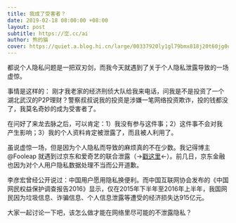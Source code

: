```yaml
---
title: 我成了受害者？
date: 2019-02-18 08:00:00 +08:00
layout: post
subtitle: https://🈳.cc/ai
author: 熊的猫
cover: https://quiet.a.blog.hi.cn/large/00337920ly1gl79bmx818j20t60jg0uo.jpg
---
```


都说个人隐私问题是一把双刃剑，而我今天就遇到了关于个人隐私泄露导致的一场虚惊。

事情是这样的：
刚才我老家的经济刑侦大队给我来电话，问我是不是投资了一个湖北武汉的P2P理财？警察叔叔说我的投资是涉嫌一笔网络投资欺诈，投的钱都没了，我莫名奇妙的成为受害者了。

在问好了来龙去脉之后，可以肯定：1）我没有参与这件事；2）这件事不会对我产生影响；3）我的个人资料肯定被泄露了，而且被人利用了。

虽说虚惊一场，但是因为个人隐私而导致的麻烦真的不在少数。我记得博主 @Fooleap 就遇到过京东和爱奇艺的联合泄露（→[戳这里](https://blog.fooleap.org/who-owns-my-personal-info.html)←）。前几日，京东金融也因为对个人用户隐私数据处理不当而公开道歉。

李彦宏曾经公开说过：中国用户愿用隐私换便利。而中国互联网协会发布的《中国网民权益保护调查报告2016》显示，仅在2015年下半年至2016年上半年，我国网民因为垃圾信息、诈骗信息、个人信息泄露等遭受的经济损失达915亿元。

大家一起讨论一下吧，该怎么做才能在网络里尽可能的不泄露隐私？